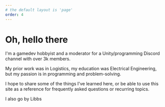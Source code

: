```yaml
---
# the default layout is 'page'
order: 4
---
```


# Oh, hello there

I'm a gamedev hobbyist and a moderator for a Unity/programming Discord channel with over 3k members.

My prior work was in Logistics, my education was Electrical Engineering, but my passion is in programming and problem-solving.

I hope to share some of the things I've learned here, or be able to use this site as a reference for frequently asked questions or recurring topics.

I also go by Libbs
